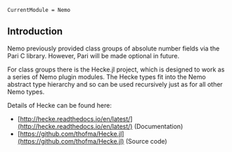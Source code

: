 ```@meta
CurrentModule = Nemo
```

## Introduction

Nemo previously provided class groups of absolute number fields via the Pari
C library. However, Pari will be made optional in future.

For class groups there is the Hecke.jl project, which is designed to work as
a series of Nemo plugin modules. The Hecke types fit into the Nemo abstract
type hierarchy and so can be used recursively just as for all other Nemo types.

Details of Hecke can be found here:

- [http://hecke.readthedocs.io/en/latest/](http://hecke.readthedocs.io/en/latest/) (Documentation)
- [https://github.com/thofma/Hecke.jl](https://github.com/thofma/Hecke.jl) (Source code)